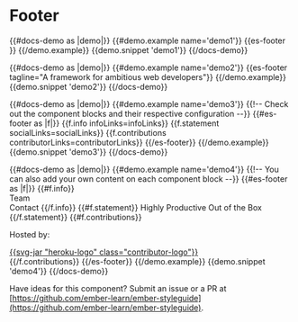 # Footer

{{#docs-demo as |demo|}}
  {{#demo.example name='demo1'}}
    {{es-footer }}
  {{/demo.example}}
  {{demo.snippet 'demo1'}}
{{/docs-demo}}

{{#docs-demo as |demo|}}
  {{#demo.example name='demo2'}}
    {{es-footer tagline="A framework for ambitious web developers"}}
  {{/demo.example}}
  {{demo.snippet 'demo2'}}
{{/docs-demo}}

{{#docs-demo as |demo|}}
  {{#demo.example name='demo3'}}
    {{!-- Check out the component blocks and their respective
    configuration --}}
    {{#es-footer as |f|}}
      {{f.info infoLinks=infoLinks}}
      {{f.statement socialLinks=socialLinks}}
      {{f.contributions contributorLinks=contributorLinks}}
    {{/es-footer}}
  {{/demo.example}}
  {{demo.snippet 'demo3'}}
{{/docs-demo}}

{{#docs-demo as |demo|}}
  {{#demo.example name='demo4'}}
    {{!-- You can also add your own content on each component block --}}
    {{#es-footer as |f|}}
      {{#f.info}}
        <br/>
        <a>Team</a>
        <br/>
        <a>Contact</a>
      {{/f.info}}
      {{#f.statement}}
        Highly Productive Out of the Box
      {{/f.statement}}
      {{#f.contributions}}
        <div class="contributor">
          <p>Hosted by:</p>
          <a href="https://www.heroku.com/emberjs">
            {{svg-jar "heroku-logo" class="contributor-logo"}}
          </a>
        </div>
      {{/f.contributions}}
    {{/es-footer}}
  {{/demo.example}}
  {{demo.snippet 'demo4'}}
{{/docs-demo}}


<aside role="note">

Have ideas for this component? Submit an issue or a PR at [https://github.com/ember-learn/ember-styleguide](https://github.com/ember-learn/ember-styleguide).

</aside>
